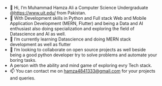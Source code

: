 - 👋 Hi, I’m Muhammad Hamza Ali a Computer Science Undergraduate @https://www.uit.edu/ from Pakistan.
- 👀 With Development skills in Python and Full stack Web and Mobile Application Development (MERN, Flutter) and being a Data and AI enthusiast also doing specialization and exploring the field of Datascience and AI as well.
- 🌱 I’m currently learning Datascience and doing MERN stack development as well as flutter 
- 💞️ I’m looking to collaborate on open source projects as well beside being a good python developer try to solve problems and automate your boring tasks.
-  A person with the ability and mind game of exploring evry Tech stack.
- 📫 You can contact me on hamza4841333@gmail.com for your projects and queries.

<!---
mhamza-ali/mhamza-ali is a ✨ special ✨ repository because its `README.md` (this file) appears on your GitHub profile.
You can click the Preview link to take a look at your changes.
--->
